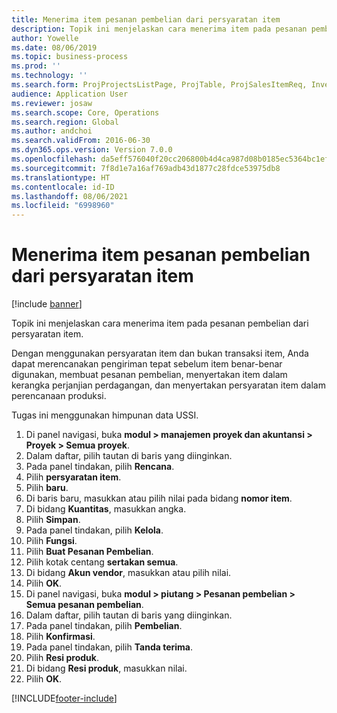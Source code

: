 ```yaml
---
title: Menerima item pesanan pembelian dari persyaratan item
description: Topik ini menjelaskan cara menerima item pada pesanan pembelian dari persyaratan item.
author: Yowelle
ms.date: 08/06/2019
ms.topic: business-process
ms.prod: ''
ms.technology: ''
ms.search.form: ProjProjectsListPage, ProjTable, ProjSalesItemReq, InventItemIdLookupSimple, PurchCreateFromSalesOrder, VendAccountItemLookup, PurchTable, PurchEditLines
audience: Application User
ms.reviewer: josaw
ms.search.scope: Core, Operations
ms.search.region: Global
ms.author: andchoi
ms.search.validFrom: 2016-06-30
ms.dyn365.ops.version: Version 7.0.0
ms.openlocfilehash: da5eff576040f20cc206800b4d4ca987d08b0185ec5364bc1efc940f85d36371
ms.sourcegitcommit: 7f8d1e7a16af769adb43d1877c28fdce53975db8
ms.translationtype: HT
ms.contentlocale: id-ID
ms.lasthandoff: 08/06/2021
ms.locfileid: "6998960"
---
```

# <a name="receive-items-on-purchase-order-from-item-requirement"></a>Menerima item pesanan pembelian dari persyaratan item

[!include [banner](../../includes/banner.md)]

Topik ini menjelaskan cara menerima item pada pesanan pembelian dari persyaratan item.

Dengan menggunakan persyaratan item dan bukan transaksi item, Anda dapat merencanakan pengiriman tepat sebelum item benar-benar digunakan, membuat pesanan pembelian, menyertakan item dalam kerangka perjanjian perdagangan, dan menyertakan persyaratan item dalam perencanaan produksi. 

Tugas ini menggunakan himpunan data USSI.

1. Di panel navigasi, buka **modul > manajemen proyek dan akuntansi > Proyek > Semua proyek**.
2. Dalam daftar, pilih tautan di baris yang diinginkan.
3. Pada panel tindakan, pilih **Rencana**.
4. Pilih **persyaratan item**.
5. Pilih **baru**.
6. Di baris baru, masukkan atau pilih nilai pada bidang **nomor item**.
7. Di bidang **Kuantitas**, masukkan angka.
8. Pilih **Simpan**.
9. Pada panel tindakan, pilih **Kelola**.
10. Pilih **Fungsi**.
11. Pilih **Buat Pesanan Pembelian**.
12. Pilih kotak centang **sertakan semua**.
13. Di bidang **Akun vendor**, masukkan atau pilih nilai.
14. Pilih **OK**.
15. Di panel navigasi, buka **modul > piutang > Pesanan pembelian > Semua pesanan pembelian**.
16. Dalam daftar, pilih tautan di baris yang diinginkan.
17. Pada panel tindakan, pilih **Pembelian**.
18. Pilih **Konfirmasi**.
19. Pada panel tindakan, pilih **Tanda terima**.
20. Pilih **Resi produk**.
21. Di bidang **Resi produk**, masukkan nilai.
22. Pilih **OK**.



[!INCLUDE[footer-include](../../includes/footer-banner.md)]
